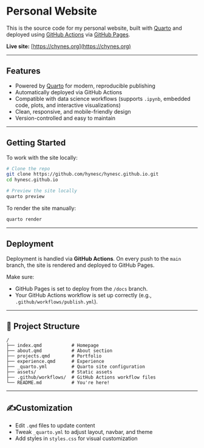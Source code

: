 # Personal Website

This is the source code for my personal website, built with [Quarto](https://quarto.org/) and deployed using [GitHub Actions](https://github.com/features/actions) via [GitHub Pages](https://pages.github.com/).

**Live site:** [https://chynes.org](https://chynes.org)

---

## Features

- Powered by [Quarto](https://quarto.org/) for modern, reproducible publishing
- Automatically deployed via GitHub Actions
- Compatible with data science workflows (supports `.ipynb`, embedded code, plots, and interactive visualizations)
- Clean, responsive, and mobile-friendly design
- Version-controlled and easy to maintain

---

## Getting Started

To work with the site locally:

```bash
# Clone the repo
git clone https://github.com/hynesc/hynesc.github.io.git
cd hynesc.github.io

# Preview the site locally
quarto preview
```

To render the site manually:

```bash
quarto render
```

---

## Deployment

Deployment is handled via **GitHub Actions**. On every push to the `main` branch, the site is rendered and deployed to GitHub Pages.

Make sure:
- GitHub Pages is set to deploy from the `/docs` branch.
- Your GitHub Actions workflow is set up correctly (e.g., `.github/workflows/publish.yml`).

---

## 📁 Project Structure

```
/
├── index.qmd           # Homepage
├── about.qmd           # About section
├── projects.qmd        # Portfolio
├── experience.qmd      # Experience
├── _quarto.yml         # Quarto site configuration
├── assets/             # Static assets
├── .github/workflows/  # GitHub Actions workflow files
└── README.md           # You're here!
```

---

## ✍Customization

- Edit `.qmd` files to update content
- Tweak `_quarto.yml` to adjust layout, navbar, and theme
- Add styles in `styles.css` for visual customization
